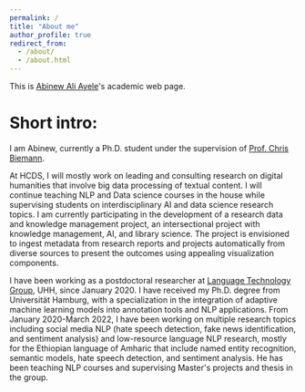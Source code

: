```yaml
---
permalink: /
title: "About me"
author_profile: true
redirect_from: 
  - /about/
  - /about.html
---
```



This is [Abinew Ali Ayele](https://www.inf.uni-hamburg.de/en/inst/ab/lt/people/abinew-ali.html)'s academic web page.

Short intro:
=====

I am Abinew, currently a Ph.D. student under the supervision of [Prof. Chris Biemann](https://www.inf.uni-hamburg.de/en/inst/ab/lt/people/chris-biemann.html).

At HCDS, I will mostly work on leading and consulting research on digital humanities that involve big data processing of textual content. I will continue teaching NLP and Data science courses in the house while supervising students on interdisciplinary AI and data science research topics. I am currently participating in the development of a research data and knowledge management project, an intersectional project with knowledge management, AI, and library science. The project is envisioned to ingest metadata from research reports and projects automatically from diverse sources to present the outcomes using appealing visualization components.

I have been working as a postdoctoral researcher at [Language Technology Group](https://www.inf.uni-hamburg.de/en/inst/ab/lt/home.html), UHH, since January 2020. I have received my Ph.D. degree from Universität Hamburg, with a specialization in the integration of adaptive machine learning models into annotation tools and NLP applications.
From January 2020-March 2022, I have been working on multiple research topics including social media NLP (hate speech detection, fake news identification, and sentiment analysis) and low-resource language NLP research, mostly for the Ethiopian language of Amharic that include named entity recognition, semantic models, hate speech detection, and sentiment analysis. He has been teaching NLP courses and supervising Master's projects and thesis in the group.

